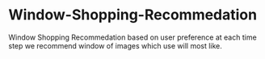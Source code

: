 # Window-Shopping-Recommedation
Window Shopping Recommedation based on user preference at each time step we recommend window of images which use will most like.
